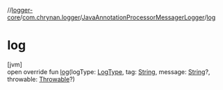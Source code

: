 //[logger-core](../../../index.md)/[com.chrynan.logger](../index.md)/[JavaAnnotationProcessorMessagerLogger](index.md)/[log](log.md)

# log

[jvm]\
open override fun [log](log.md)(logType: [LogType](../-log-type/index.md), tag: [String](https://kotlinlang.org/api/latest/jvm/stdlib/kotlin/-string/index.html), message: [String](https://kotlinlang.org/api/latest/jvm/stdlib/kotlin/-string/index.html)?, throwable: [Throwable](https://kotlinlang.org/api/latest/jvm/stdlib/kotlin/-throwable/index.html)?)
